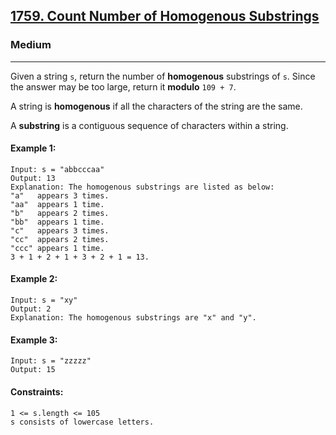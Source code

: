 [1759. Count Number of Homogenous Substrings](https://leetcode.com/problems/count-number-of-homogenous-substrings/description/)
---------------------------------------------------------------------------------------------------------------------------------------------

### Medium
---------------------------------------------------------------------------------------------------------------------------------------------

Given a string `s`, return the number of **homogenous** substrings of `s`. Since the answer may be too large, return it **modulo** `109 + 7`.

A string is **homogenous** if all the characters of the string are the same.

A **substring** is a contiguous sequence of characters within a string.

#### Example 1:
```
Input: s = "abbcccaa"
Output: 13
Explanation: The homogenous substrings are listed as below:
"a"   appears 3 times.
"aa"  appears 1 time.
"b"   appears 2 times.
"bb"  appears 1 time.
"c"   appears 3 times.
"cc"  appears 2 times.
"ccc" appears 1 time.
3 + 1 + 2 + 1 + 3 + 2 + 1 = 13.
```
#### Example 2:
```
Input: s = "xy"
Output: 2
Explanation: The homogenous substrings are "x" and "y".
```
#### Example 3:
```
Input: s = "zzzzz"
Output: 15
```
#### Constraints:
```
1 <= s.length <= 105
s consists of lowercase letters.
```
